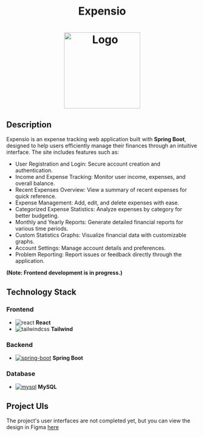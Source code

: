 <h1 align="center">Expensio<h1/>
<div align="center">
  <img src="https://github.com/user-attachments/assets/8f71c25d-740d-4ade-9380-dad1407aa2bc" width="200px" alt="Logo">
</div>

## Description
Expensio is an expense tracking web application built with **Spring Boot**, designed to help users efficiently manage their finances through an intuitive interface.
The site includes features such as:

+ User Registration and Login: Secure account creation and authentication.
+ Income and Expense Tracking: Monitor user income, expenses, and overall balance.
+ Recent Expenses Overview: View a summary of recent expenses for quick reference.
+ Expense Management: Add, edit, and delete expenses with ease.
+ Categorized Expense Statistics: Analyze expenses by category for better budgeting.
+ Monthly and Yearly Reports: Generate detailed financial reports for various time periods.
+ Custom Statistics Graphs: Visualize financial data with customizable graphs.
+ Account Settings: Manage account details and preferences.
+ Problem Reporting: Report issues or feedback directly through the application.
  
**(Note: Frontend development is in progress.)**
## Technology Stack
### Frontend
+ ![react](https://github.com/user-attachments/assets/fd6f75c7-a8fc-43c2-a7a0-7455222cd702) **React**
+ ![tailwindcss](https://github.com/user-attachments/assets/e70dc9bf-6882-46dd-95b3-37a45b67862f) **Tailwind**


### Backend
+ <a href='https://github.com/shivamkapasia0' target="_blank"><img alt='spring-boot' src='https://img.shields.io/badge/Spring_Boot-100000?style=plastic&logo=spring-boot&logoColor=6dbf4b&labelColor=FFFFFF&color=6dbf4b'/></a> **Spring Boot**
  
### Database
+ <a href='https://github.com/shivamkapasia0' target="_blank"><img alt='mysql' src='https://img.shields.io/badge/MySQL-100000?style=plastic&logo=mysql&logoColor=08668e&labelColor=FFFFFF&color=e59208'/></a>  **MySQL**
## Project UIs
The project's user interfaces are not completed yet, but you can view the design in Figma [here](https://www.figma.com/design/Zc1Smt6AhyuxqgjZzwGzQK/expensio?node-id=0-1&t=1HR5NcoOUMCH4aud-1)

